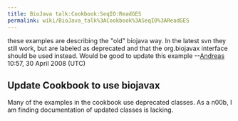 ```yaml
---
title: BioJava talk:Cookbook:SeqIO:ReadGES
permalink: wiki/BioJava_talk%3ACookbook%3ASeqIO%3AReadGES
---
```


these examples are describing the "old" biojava way. In the latest svn
they still work, but are labeled as deprecated and that the org.biojavax
interface should be used instead. Would be good to update this
example --[Andreas](User:Andreas "wikilink") 10:57, 30 April 2008 (UTC)

Update Cookbook to use biojavax
-------------------------------

Many of the examples in the cookbook use deprecated classes. As a n00b,
I am finding documentation of updated classes is lacking.
